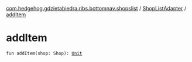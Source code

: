 [com.hedgehog.gdzietabiedra.ribs.bottomnav.shopslist](../index.md) / [ShopListAdapter](index.md) / [addItem](./add-item.md)

# addItem

`fun addItem(shop: Shop): `[`Unit`](https://kotlinlang.org/api/latest/jvm/stdlib/kotlin/-unit/index.html)